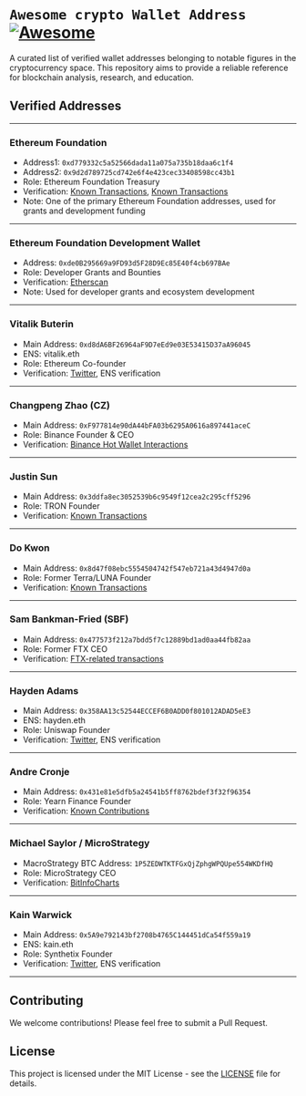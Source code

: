 # `Awesome crypto Wallet Address` [![Awesome](https://awesome.re/badge.svg)](https://awesome.re)

A curated list of verified wallet addresses belonging to notable figures in the cryptocurrency space. This repository aims to provide a reliable reference for blockchain analysis, research, and education.

## Verified Addresses
----------------------------------------
### Ethereum Foundation
- Address1: `0xd779332c5a52566dada11a075a735b18daa6c1f4`
- Address2: `0x9d2d789725cd742e6f4e423cec33408598cc43b1`
- Role: Ethereum Foundation Treasury
- Verification: [Known Transactions](https://etherscan.io/tx/0x04c396580129619efaf0602ce5a762a3c72e9718012600ade7af8fb17b747704), [Known Transactions](https://etherscan.io/tx/0x8e8180fb429ddaa6895cb5480b75ddda00f8357d8efcf9049b8b13ceab13cdec)
- Note: One of the primary Ethereum Foundation addresses, used for grants and development funding
----------------------------------------
### Ethereum Foundation Development Wallet
- Address: `0xde0B295669a9FD93d5F28D9Ec85E40f4cb697BAe`
- Role: Developer Grants and Bounties
- Verification: [Etherscan](https://etherscan.io/address/0xde0B295669a9FD93d5F28D9Ec85E40f4cb697BAe)
- Note: Used for developer grants and ecosystem development
----------------------------------------
### Vitalik Buterin
- Main Address: `0xd8dA6BF26964aF9D7eEd9e03E53415D37aA96045`
- ENS: vitalik.eth
- Role: Ethereum Co-founder
- Verification: [Twitter](https://twitter.com/VitalikButerin), ENS verification
----------------------------------------
### Changpeng Zhao (CZ)
- Main Address: `0xF977814e90dA44bFA03b6295A0616a897441aceC`
- Role: Binance Founder & CEO
- Verification: [Binance Hot Wallet Interactions](https://etherscan.io/address/0xF977814e90dA44bFA03b6295A0616a897441aceC)
----------------------------------------
### Justin Sun
- Main Address: `0x3ddfa8ec3052539b6c9549f12cea2c295cff5296`
- Role: TRON Founder
- Verification: [Known Transactions](https://etherscan.io/address/0x3ddfa8ec3052539b6c9549f12cea2c295cff5296)
----------------------------------------
### Do Kwon
- Main Address: `0x8d47f08ebc5554504742f547eb721a43d4947d0a`
- Role: Former Terra/LUNA Founder
- Verification: [Known Transactions](https://etherscan.io/address/0x8d47f08ebc5554504742f547eb721a43d4947d0a)
----------------------------------------
### Sam Bankman-Fried (SBF)
- Main Address: `0x477573f212a7bdd5f7c12889bd1ad0aa44fb82aa`
- Role: Former FTX CEO
- Verification: [FTX-related transactions](https://etherscan.io/address/0x477573f212a7bdd5f7c12889bd1ad0aa44fb82aa)
----------------------------------------
### Hayden Adams
- Main Address: `0x358AA13c52544ECCEF6B0ADD0f801012ADAD5eE3`
- ENS: hayden.eth
- Role: Uniswap Founder
- Verification: [Twitter](https://twitter.com/haydenzadams), ENS verification
----------------------------------------
### Andre Cronje
- Main Address: `0x431e81e5dfb5a24541b5ff8762bdef3f32f96354`
- Role: Yearn Finance Founder
- Verification: [Known Contributions](https://etherscan.io/address/0x431e81e5dfb5a24541b5ff8762bdef3f32f96354)
----------------------------------------
### Michael Saylor / MicroStrategy
- MacroStrategy BTC Address: `1P5ZEDWTKTFGxQjZphgWPQUpe554WKDfHQ`
- Role: MicroStrategy CEO
- Verification: [BitInfoCharts](https://bitinfocharts.com/bitcoin/address/1P5ZEDWTKTFGxQjZphgWPQUpe554WKDfHQ)
----------------------------------------
### Kain Warwick
- Main Address: `0x5A9e792143bf2708b4765C144451dCa54f559a19`
- ENS: kain.eth
- Role: Synthetix Founder
- Verification: [Twitter](https://twitter.com/kaiynne), ENS verification
----------------------------------------

## Contributing
We welcome contributions! Please feel free to submit a Pull Request.

## License
This project is licensed under the MIT License - see the [LICENSE](LICENSE) file for details.
